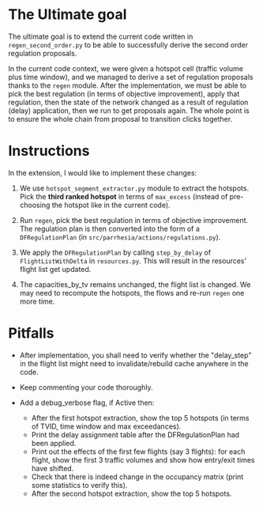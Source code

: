 # The Ultimate goal

The ultimate goal is to extend the current code written in `regen_second_order.py` to be able to successfully derive the second order regulation proposals.

In the current code context, we were given a hotspot cell (traffic volume plus time window), and we managed to derive a set of regulation proposals thanks to the `regen` module. After the implementation, we must be able to pick the best regulation (in terms of objective improvement), apply that regulation, then the state of the network changed as a result of regulation (delay) application, then we run to get proposals again. The whole point is to ensure the whole chain from proposal to transition clicks together.

# Instructions

In the extension, I would like to implement these changes:

1. We use `hotspot_segment_extractor.py` module to extract the hotspots. Pick the **third ranked hotspot** in terms of `max_excess` (instead of pre-choosing the hotspot like in the current code).

2. Run `regen`, pick the best regulation in terms of objective improvement. The regulation plan is then converted into the form of a `DFRegulationPlan` (in `src/parrhesia/actions/regulations.py`).

3. We apply the `DFRegulationPlan` by calling `step_by_delay` of `FlightListWithDelta` in `resources.py`. This will result in the resources' flight list get updated.

4. The capacities_by_tv remains unchanged, the flight list is changed. We may need to recompute the hotspots, the flows and re-run `regen` one more time.

# Pitfalls

- After implementation, you shall need to verify whether the "delay_step" in the flight list might need to invalidate/rebuild cache anywhere in the code.

- Keep commenting your code thoroughly.

- Add a debug_verbose flag, if Active then:

    - After the first hotspot extraction, show the top 5 hotspots (in terms of TVID, time window and max exceedances).
    - Print the delay assignment table after the DFRegulationPlan had been applied. 
    - Print out the effects of the first few flights (say 3 flights): for each flight, show the first 3 traffic volumes and show how entry/exit times have shifted.
    - Check that there is indeed change in the occupancy matrix (print some statistics to verify this).
    - After the second hotspot extraction, show the top 5 hotspots. 